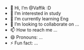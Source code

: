 - 👋 Hi, I’m @Vaffik :D
- 👀 I’m interested in study
- 🌱 I’m currently learning Eng
- 💞️ I’m looking to collaborate on ...
- 📫 How to reach me ...
- 😄 Pronouns: ...
- ⚡ Fun fact: ...

<!---
Vaffik/Vaffik is a ✨ special ✨ repository because its `README.md` (this file) appears on your GitHub profile.
You can click the Preview link to take a look at your changes.
--->
